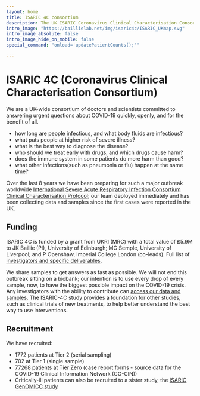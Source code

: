```yaml
---
layout: home
title: ISARIC 4C consortium
description: The UK ISARIC Coronavirus Clinical Characterisation Consortium.
intro_image: "https://baillielab.net/img/isaric4c/ISARIC_UKmap.svg"
intro_image_absolute: false
intro_image_hide_on_mobile: false
special_command: "onload='updatePatientCounts();'"

---
```


# ISARIC 4C (Coronavirus Clinical Characterisation Consortium)

We are a UK-wide consortium of doctors and scientists committed to answering urgent questions about COVID-19 quickly, openly, and for the benefit of all.

- how long are people infectious, and what body fluids are infectious?
- what puts people at higher risk of severe illness?
- what is the best way to diagnose the disease?
- who should we treat early with drugs, and which drugs cause harm?
- does the immune system in some patients do more harm than good?
- what other infections(such as pneumonia or flu) happen at the same time?


Over the last 8 years we have been preparing for such a major outbreak worldwide [International Severe Acute Respiratory Infection Consortium Clinical Characterisation Protocol](https://isaric.net/ccp); our team deployed immediately and has been collecting data and samples since the first cases were reported in the UK.

## Funding

ISARIC 4C is funded by a grant from UKRI (MRC) with a total value of £5.9M to JK Baillie (PI), University of Edinburgh; MG Semple, University of Liverpool; and P Openshaw, Imperial College London (co-leads). Full list of [investigators and specific deliverables](about/structure).

We share samples to get answers as fast as possible. We will not end this outbreak sitting on a biobank; our intention is to use every drop of every sample, now, to have the biggest possible impact on the COVID-19 crisis. Any investigators with the ability to contribute can [access our data and samples](sample_access). The ISARIC-4C study provides a foundation for other studies, such as clinical trials of new treatments, to help better understand the best way to use interventions.

## Recruitment


<span id="date">We</span> have recruited:
- <span id="num-tier-2">1772</span> patients at Tier 2 (serial sampling)
- <span id="num-tier-1">702</span> at Tier 1 (single sample)
- <span id="num-tier-0">77268</span> patients at Tier Zero (case report forms - source data for the COVID-19 Clinical Information Network (CO-CIN))
- Critically-ill patients can also be recruited to a sister study, the [ISARIC GenOMICC study](https://genomicc.org) 

<script>
    function updatePatientCounts(){
        const format = x => x.toString().replace(/\B(?=(\d{3})+(?!\d))/g, ",");

        fetch("https://raw.githubusercontent.com/SurgicalInformatics/ccp_recruitment_flat_file/master/ccp_recruit_daily.csv")
        .then(res => res.text())
        .then(res => {
            const [fieldLine, valueLine] = res.split('\n');
            const fields = fieldLine.split(',');
            const values = valueLine.split(',');
            let data = {};
            for (let i=0; i<fields.length; i++){
                data[fields[i]] = values[i];
            }
            
            document.getElementById("date").innerText = "As of " + data["date_last_run"].split("T")[0] + ", we";
            document.getElementById("num-tier-0").innerText = format(data["n_tier0"]);
            document.getElementById("num-tier-1").innerText = format(data["n_tier1"]);
            document.getElementById("num-tier-2").innerText = format(data["n_tier2"]);
        });
    }
</script>